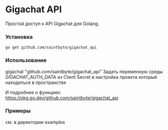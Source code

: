 # Gigachat API
Простой доступ к API Gigachat для Golang.

### Установка
```
go get github.com/saintbyte/gigachat_api
```
### Использование
gigachat "github.com/saintbyte/gigachat_api"
Задать переменную среды GIGACHAT_AUTH_DATA из Client Secret в настройка проекта который находиться в пространстве

И подробнее о функциях: https://pkg.go.dev/github.com/saintbyte/gigachat_api

### Примеры
см. в директории examples
